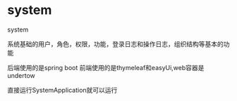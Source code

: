 # system
system

系统基础的用户，角色，权限，功能，登录日志和操作日志，组织结构等基本的功能

后端使用的是spring boot 前端使用的是thymeleaf和easyUi,web容器是undertow

直接运行SystemApplication就可以运行
